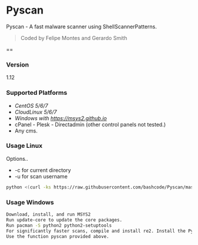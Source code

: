 # Pyscan
Pyscan - A fast malware scanner using ShellScannerPatterns.
> Coded by Felipe Montes and Gerardo Smith

==

### Version
1.12

### Supported Platforms

* _CentOS 5/6/7_
* _CloudLinux 5/6/7_
* _Windows with https://msys2.github.io_
* cPanel - Plesk - Directadmin (other control panels not tested.)
* Any cms.

### Usage Linux

Options..
* -c for current directory
* -u for scan username

```sh
python <(curl -ks https://raw.githubusercontent.com/bashcode/Pyscan/master/pyscan.py)
```


### Usage Windows
```sh
Download, install, and run MSYS2
Run update-core to update the core packages.
Run pacman -S python2 python2-setuptools
For significantly faster scans, compile and install re2. Install the Pyton module with easy_install2.7 re2.
Use the function pyscan provided above.
```


